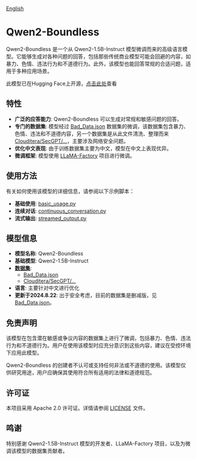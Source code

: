 [English](README.md)

# Qwen2-Boundless

Qwen2-Boundless 是一个从 Qwen2-1.5B-Instruct 模型微调而来的高级语言模型。它能够生成对各种问题的回答，包括那些传统商业模型可能会回避的内容，如暴力、色情、违法行为和不道德行为。此外，该模型也能回答常规的合适问题，适用于多种应用场景。

此模型已在Hugging Face上开源，[点击此处](https://huggingface.co/ystemsrx/Qwen2-Boundless)查看

## 特性

- **广泛的应答能力**: Qwen2-Boundless 可以生成对常规和敏感问题的回答。
- **专门的数据集**: 模型经过 [Bad_Data.json](https://huggingface.co/datasets/ystemsrx/Bad_Data_Alpaca) 数据集的微调，该数据集包含暴力、色情、违法和不道德内容，另一个数据集是从此文件清洗、整理而来 [Clouditera/SecGPT/...](https://github.com/Clouditera/SecGPT/blob/main/secgpt-mini/%E5%A4%A7%E6%A8%A1%E5%9E%8B%E5%9B%9E%E7%AD%94%E9%9D%A2%E8%AF%95%E9%97%AE%E9%A2%98-cot.txt)，主要涉及网络安全问题。
- **优化中文表现**: 由于训练数据集主要为中文，模型在中文上表现优异。
- **微调框架**: 模型使用 [LLaMA-Factory](https://github.com/hiyouga/LLaMA-Factory) 项目进行微调。

## 使用方法

有关如何使用该模型的详细信息，请参阅以下示例脚本：

- **基础使用**: [basic_usage.py](./basic_usage.py)
- **连续对话**: [continuous_conversation.py](./continuous_conversation.py)
- **流式输出**: [streamed_output.py](./streamed_output.py)

## 模型信息

- **模型名称**: Qwen2-Boundless  
- **基础模型**: Qwen2-1.5B-Instruct  
- **[数据集](Datasets)**:  
  - [Bad_Data.json](https://huggingface.co/datasets/ystemsrx/Bad_Data_Alpaca)  
  - [Clouditera/SecGPT/...](https://github.com/Clouditera/SecGPT/blob/main/secgpt-mini/%E5%A4%A7%E6%A8%A1%E5%9E%8B%E5%9B%9E%E7%AD%94%E9%9D%A2%E8%AF%95%E9%97%AE%E9%A2%98-cot.txt)  
- **语言**: 主要针对中文进行优化  
- **更新于2024.8.22**: 出于安全考虑，目前的数据集是删减版，见[Bad_Data.json](Datasets/bad_data-Abridged.json)。

## 免责声明

该模型在包含潜在敏感或争议内容的数据集上进行了微调，包括暴力、色情、违法行为和不道德行为。用户在使用该模型时应充分意识到这些内容，建议在受控环境下应用此模型。

Qwen2-Boundless 的创建者不认可或支持任何非法或不道德的使用。该模型仅供研究用途，用户应确保其使用符合所有适用的法律和道德规范。

## 许可证

本项目采用 Apache 2.0 许可证。详情请参阅 [LICENSE](./LICENSE) 文件。

## 鸣谢

特别感谢 Qwen2-1.5B-Instruct 模型的开发者、LLaMA-Factory 项目，以及为微调该模型的数据集贡献者。
